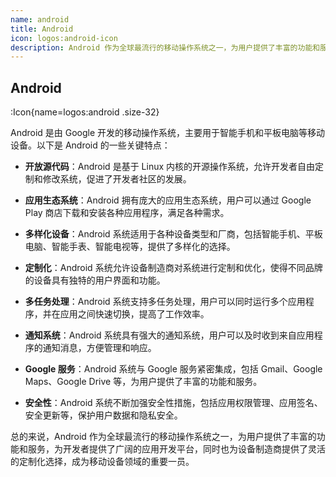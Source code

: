 ```yaml
---
name: android
title: Android
icon: logos:android-icon
description: Android 作为全球最流行的移动操作系统之一，为用户提供了丰富的功能和服务，为开发者提供了广阔的应用开发平台，同时也为设备制造商提供了灵活的定制化选择，成为移动设备领域的重要一员。
---
```


## Android

:Icon{name=logos:android .size-32}

Android 是由 Google 开发的移动操作系统，主要用于智能手机和平板电脑等移动设备。以下是 Android 的一些关键特点：

- **开放源代码**：Android 是基于 Linux 内核的开源操作系统，允许开发者自由定制和修改系统，促进了开发者社区的发展。

- **应用生态系统**：Android 拥有庞大的应用生态系统，用户可以通过 Google Play 商店下载和安装各种应用程序，满足各种需求。

- **多样化设备**：Android 系统适用于各种设备类型和厂商，包括智能手机、平板电脑、智能手表、智能电视等，提供了多样化的选择。

- **定制化**：Android 系统允许设备制造商对系统进行定制和优化，使得不同品牌的设备具有独特的用户界面和功能。

- **多任务处理**：Android 系统支持多任务处理，用户可以同时运行多个应用程序，并在应用之间快速切换，提高了工作效率。

- **通知系统**：Android 系统具有强大的通知系统，用户可以及时收到来自应用程序的通知消息，方便管理和响应。

- **Google 服务**：Android 系统与 Google 服务紧密集成，包括 Gmail、Google Maps、Google Drive 等，为用户提供了丰富的功能和服务。

- **安全性**：Android 系统不断加强安全性措施，包括应用权限管理、应用签名、安全更新等，保护用户数据和隐私安全。

总的来说，Android 作为全球最流行的移动操作系统之一，为用户提供了丰富的功能和服务，为开发者提供了广阔的应用开发平台，同时也为设备制造商提供了灵活的定制化选择，成为移动设备领域的重要一员。
